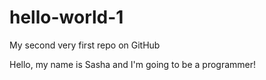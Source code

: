 # hello-world-1
My second very first repo on GitHub

Hello, my name is Sasha and I'm going to be a programmer!
